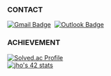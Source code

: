 ### CONTACT
[![Gmail Badge](https://img.shields.io/badge/Gmail-EA4335?style=for-the-badge&logo=Gmail&logoColor=white)](mailto:junseoho1029@gmail.com)&nbsp;
[![Outlook Badge](https://img.shields.io/badge/Outlook-0078D4?style=for-the-badge&logo=Microsoft-Outlook&logoColor=white)](mailto:ravel0385@mju.ac.kr)&nbsp;


<!--### MY PAGES -->
<!-- [![Blog_Badge](https://img.shields.io/badge/GitHub_Pages-222222?style=for-the-badge&logo=GitHub-Pages&logoColor=white)](https://junseoho.github.io/)&nbsp; -->
<!--[![Blog_Badge](https://img.shields.io/badge/GitHub_Gist-181717?style=for-the-badge&logo=GitHub&logoColor=white)](https://gist.github.com/JunseoHo)&nbsp; -->

### ACHIEVEMENT
[![Solved.ac Profile](http://mazassumnida.wtf/api/v2/generate_badge?boj=jsho1029)](https://solved.ac/jsho1029/) <br>
[![jho's 42 stats](https://badge.mediaplus.ma/colorfulwaves/jho)](https://github.com/oakoudad/badge42)

